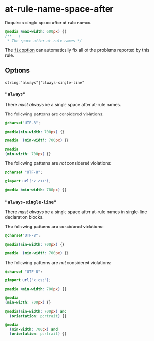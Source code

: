 # at-rule-name-space-after

Require a single space after at-rule names.

```css
@media (max-width: 600px) {}
/**   ↑
 * The space after at-rule names */
```

The [`fix` option](../../../docs/user-guide/options.md#fix----fix) can automatically fix all of the problems reported by this rule.

## Options

`string`: `"always"|"always-single-line"`

### `"always"`

There *must always* be a single space after at-rule names.

The following patterns are considered violations:

```css
@charset"UTF-8";
```

```css
@media(min-width: 700px) {}
```

```css
@media  (min-width: 700px) {}
```

```css
@media
(min-width: 700px) {}
```

The following patterns are *not* considered violations:

```css
@charset "UTF-8";
```

```css
@import url("x.css");
```

```css
@media (min-width: 700px) {}
```

### `"always-single-line"`

There *must always* be a single space after at-rule names in single-line declaration blocks.

The following patterns are considered violations:

```css
@charset"UTF-8";
```

```css
@media(min-width: 700px) {}
```

```css
@media  (min-width: 700px) {}
```

The following patterns are *not* considered violations:

```css
@charset "UTF-8";
```

```css
@import url("x.css");
```

```css
@media (min-width: 700px) {}
```

```css
@media
(min-width: 700px) {}
```

```css
@media(min-width: 700px) and
  (orientation: portrait) {}
```

```css
@media
  (min-width: 700px) and
  (orientation: portrait) {}
```
